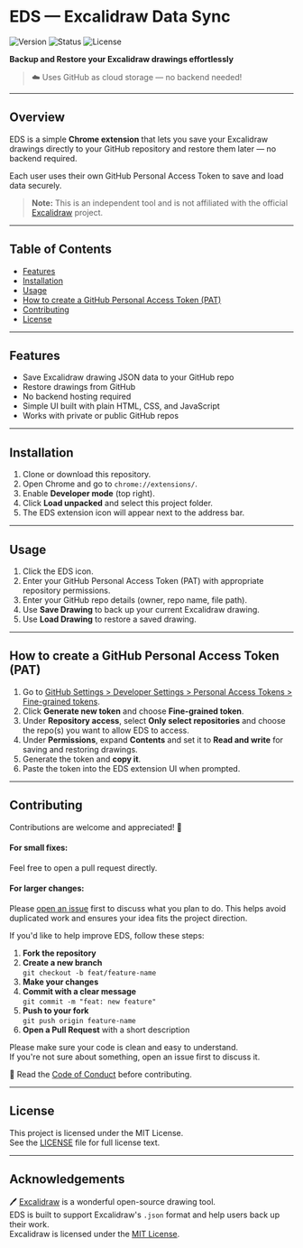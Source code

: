 # EDS — Excalidraw Data Sync

![Version](https://img.shields.io/badge/version-1.0.0-blue)
![Status](https://img.shields.io/badge/status-Stable-green)
![License](https://img.shields.io/badge/license-MIT-lightgrey)

**Backup and Restore your Excalidraw drawings effortlessly**

> ☁️ Uses GitHub as cloud storage — no backend needed!

---

## Overview

EDS is a simple **Chrome extension** that lets you save your Excalidraw drawings directly to your GitHub repository and restore them later — no backend required.

Each user uses their own GitHub Personal Access Token to save and load data securely.

> **Note:** This is an independent tool and is not affiliated with the official [Excalidraw](https://github.com/excalidraw/excalidraw) project.

---

## Table of Contents

- [Features](#features)
- [Installation](#installation)
- [Usage](#usage)
- [How to create a GitHub Personal Access Token (PAT)](#how-to-create-a-github-personal-access-token-pat)
- [Contributing](#contributing)
- [License](#license)

---

## Features

- Save Excalidraw drawing JSON data to your GitHub repo
- Restore drawings from GitHub
- No backend hosting required
- Simple UI built with plain HTML, CSS, and JavaScript
- Works with private or public GitHub repos

---

## Installation

1. Clone or download this repository.
2. Open Chrome and go to `chrome://extensions/`.
3. Enable **Developer mode** (top right).
4. Click **Load unpacked** and select this project folder.
5. The EDS extension icon will appear next to the address bar.

---

## Usage

1. Click the EDS icon.
2. Enter your GitHub Personal Access Token (PAT) with appropriate repository permissions.
3. Enter your GitHub repo details (owner, repo name, file path).
4. Use **Save Drawing** to back up your current Excalidraw drawing.
5. Use **Load Drawing** to restore a saved drawing.

---

## How to create a GitHub Personal Access Token (PAT)

1. Go to [GitHub Settings > Developer Settings > Personal Access Tokens > Fine-grained tokens](https://github.com/settings/tokens).
2. Click **Generate new token** and choose **Fine-grained token**.
3. Under **Repository access**, select **Only select repositories** and choose the repo(s) you want to allow EDS to access.
4. Under **Permissions**, expand **Contents** and set it to **Read and write** for saving and restoring drawings.
5. Generate the token and **copy it**.
6. Paste the token into the EDS extension UI when prompted.

---

## Contributing

Contributions are welcome and appreciated! 🙌

#### For small fixes:

Feel free to open a pull request directly.

#### For larger changes:

Please [open an issue](https://github.com/gauravst/eds/issues) first to discuss what you plan to do. This helps avoid duplicated work and ensures your idea fits the project direction.

If you'd like to help improve EDS, follow these steps:

1. **Fork the repository**
2. **Create a new branch**  
   `git checkout -b feat/feature-name`
3. **Make your changes**
4. **Commit with a clear message**  
   `git commit -m "feat: new feature"`
5. **Push to your fork**  
   `git push origin feature-name`
6. **Open a Pull Request** with a short description

Please make sure your code is clean and easy to understand.  
If you're not sure about something, open an issue first to discuss it.

📄 Read the [Code of Conduct](CODE_OF_CONDUCT.md) before contributing.

---

## License

This project is licensed under the MIT License.  
See the [LICENSE](LICENSE) file for full license text.

---

## Acknowledgements

🖊️ [Excalidraw](https://github.com/excalidraw/excalidraw) is a wonderful open-source drawing tool.  
EDS is built to support Excalidraw's `.json` format and help users back up their work.  
Excalidraw is licensed under the [MIT License](https://github.com/excalidraw/excalidraw/blob/master/LICENSE).
